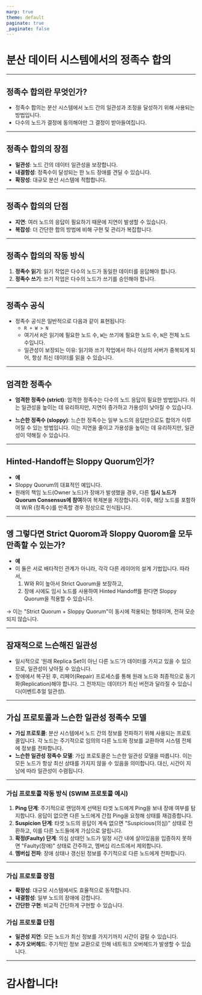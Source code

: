 ```yaml
---
marp: true
theme: default
paginate: true
_paginate: false
---
```


# 분산 데이터 시스템에서의 정족수 합의

---

## 정족수 합의란 무엇인가?

- 정족수 합의는 분산 시스템에서 노드 간의 일관성과 조정을 달성하기 위해 사용되는 방법입니다.
- 다수의 노드가 결정에 동의해야만 그 결정이 받아들여집니다.

---

## 정족수 합의의 장점

- **일관성**: 노드 간의 데이터 일관성을 보장합니다.
- **내결함성**: 정족수이 달성되는 한 노드 장애를 견딜 수 있습니다.
- **확장성**: 대규모 분산 시스템에 적합합니다.

---

## 정족수 합의의 단점

- **지연**: 여러 노드의 응답이 필요하기 때문에 지연이 발생할 수 있습니다.
- **복잡성**: 더 간단한 합의 방법에 비해 구현 및 관리가 복잡합니다.

---

## 정족수 합의의 작동 방식

1. **정족수 읽기**: 읽기 작업은 다수의 노드가 동일한 데이터를 응답해야 합니다.
2. **정족수 쓰기**: 쓰기 작업은 다수의 노드가 쓰기를 승인해야 합니다.

---

## 정족수 공식
- 정족수 공식은 일반적으로 다음과 같이 표현됩니다:
    - `R + W > N`
    - 여기서 `R`은 읽기에 필요한 노드 수, `W`는 쓰기에 필요한 노드 수, `N`은 전체 노드 수입니다.
    - 일관성이 보장되는 이유: 읽기와 쓰기 작업에서 하나 이상의 서버가 중복되게 되어, 항상 최신 데이터를 읽을 수 있습니다.

---

## 엄격한 정족수

- **엄격한 정족수 (strict)**: 엄격한 정족수는 다수의 노드 응답이 필요한 방법입니다. 이는 일관성을 높이는 데 유리하지만, 지연이 증가하고 가용성이 낮아질 수 있습니다.

- **느슨한 정족수 (sloppy)**: 느슨한 정족수는 일부 노드의 응답만으로도 합의가 이루어질 수 있는 방법입니다. 이는 지연을 줄이고 가용성을 높이는 데 유리하지만, 일관성이 약해질 수 있습니다.

---

## Hinted-Handoff는 Sloppy Quorum인가?

- **예**
- Sloppy Quorum의 대표적인 예입니다.
- 원래의 책임 노드(Owner 노드)가 장애가 발생했을 경우, 다른 **임시 노드가 Quorum Consensus에 참여**하여 복제본을 저장합니다. 이후, 해당 노드를 포함하여 W/R (정족수)를 만족할 경우 정상으로 인식됩니다.

---

## 엥 그렇다면 Strict Quorom과 Sloppy Quorom을 모두 만족할 수 있는가?
- **예**
- 이 둘은 서로 배타적인 관계가 아니라, 각각 다른 레이어의 설계 기법입니다. 따라서,
    1. W와 R이 높아서 Strict Quorum을 보장하고,
    2. 장애 시에도 임시 노드를 사용하여 Hinted Handoff를 한다면 Sloppy Quorum을 적용할 수 있습니다.

→ 이는 "Strict Quorum + Sloppy Quorum"이 동시에 적용되는 형태이며, 전혀 모순되지 않습니다.

---

## 잠재적으로 느슨해진 일관성

- 일시적으로 ‘원래 Replica Set이 아닌 다른 노드’가 데이터를 가지고 있을 수 있으므로, 일관성이 낮아질 수 있습니다.
- 장애에서 복구된 후, 리페어(Repair) 프로세스를 통해 원래 노드와 최종적으로 동기화(Replication)해야 합니다. 그 전까지는 데이터가 최신 버전과 달라질 수 있습니다(이벤트추얼 일관성).

---

## 가십 프로토콜과 느슨한 일관성 정족수 모델

- **가십 프로토콜**: 분산 시스템에서 노드 간의 정보를 전파하기 위해 사용되는 프로토콜입니다. 각 노드는 주기적으로 임의의 다른 노드와 정보를 교환하여 시스템 전체에 정보를 전파합니다.
- **느슨한 일관성 정족수 모델**: 가십 프로토콜은 느슨한 일관성 모델을 따릅니다. 이는 모든 노드가 항상 최신 상태를 가지지 않을 수 있음을 의미합니다. 대신, 시간이 지남에 따라 일관성이 수렴됩니다.

---

### 가십 프로토콜 작동 방식 (SWIM 프로토콜 예시)

1. **Ping 단계**: 주기적으로 랜덤하게 선택된 타겟 노드에게 Ping을 보내 장애 여부를 탐지합니다. 응답이 없으면 다른 노드에게 간접 Ping을 요청해 상태를 재검증합니다.
2. **Suspicion 단계**: 타겟 노드의 응답이 계속 없으면 "Suspicious(의심)" 상태로 전환하고, 이를 다른 노드들에게 가십으로 알립니다.
3. **확정(Faulty) 단계**: 의심 상태인 노드가 일정 시간 내에 살아있음을 입증하지 못하면 "Faulty(장애)" 상태로 간주하고, 멤버십 리스트에서 제외합니다.
4. **멤버십 전파**: 장애 상태나 갱신된 정보를 주기적으로 다른 노드에게 전파합니다.

---

### 가십 프로토콜 장점

- **확장성**: 대규모 시스템에서도 효율적으로 동작합니다.
- **내결함성**: 일부 노드의 장애에 강합니다.
- **간단한 구현**: 비교적 간단하게 구현할 수 있습니다.

### 가십 프로토콜 단점

- **일관성 지연**: 모든 노드가 최신 정보를 가지기까지 시간이 걸릴 수 있습니다.
- **추가 오버헤드**: 주기적인 정보 교환으로 인해 네트워크 오버헤드가 발생할 수 있습니다.

---

# 감사합니다!